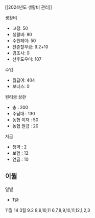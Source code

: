 [[2024년도 생활비 관리]]

생활비
- 고정: 50
- 생활비: 80
- 수원페이: 50
- 잔존할부금: 9.2+10
- 경조사: 0
- 산후도우미: 107

수입
- 월급여: 404
- 보너스: 0

원리금 상환
- 총 : 200
- 주담대 : 130
- 농협 이자 : 50
- 농협 원금 : 20

저금
- 청약 : 2
- 보험 : 12
- 연금 : 10

이월
- 

일별
- 1일: 


11월 14
3월 9.2
8,9,10,11
6,7,8,9,10,11,12,1,2,3
